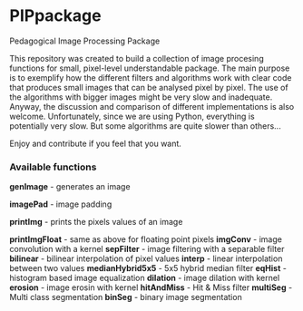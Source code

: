 # PIPpackage
Pedagogical Image Processing Package

This repository was created to build a collection of image procesing functions for small, pixel-level understandable package.
The main purpose is to exemplify how the different filters and algorithms work with clear code that produces small images that can be analysed pixel by pixel.
The use of the algorithms with bigger images might be very slow and inadequate.
Anyway, the discussion and comparison of different implementations is also welcome. Unfortunately, since we are using Python, everything is potentially very slow.
But some algorithms are quite slower than others...

Enjoy and contribute if you feel that you want.

### Available functions

**genImage** - generates an image

**imagePad** - image padding

**printImg** - prints the pixels values of an image

**printImgFloat** - same as above for floating point pixels
**imgConv** - image convolution with a kernel
**sepFilter** - image filtering with a separable filter
**bilinear** - bilinear interpolation of pixel values
**interp** - linear interpolation between two values
**medianHybrid5x5** - 5x5 hybrid median filter
**eqHist** - histogram based image equalization
**dilation** - image dilation with kernel
**erosion** - image erosin with kernel
**hitAndMiss** - Hit & Miss filter
**multiSeg** - Multi class segmentation
**binSeg** - binary image segmentation

